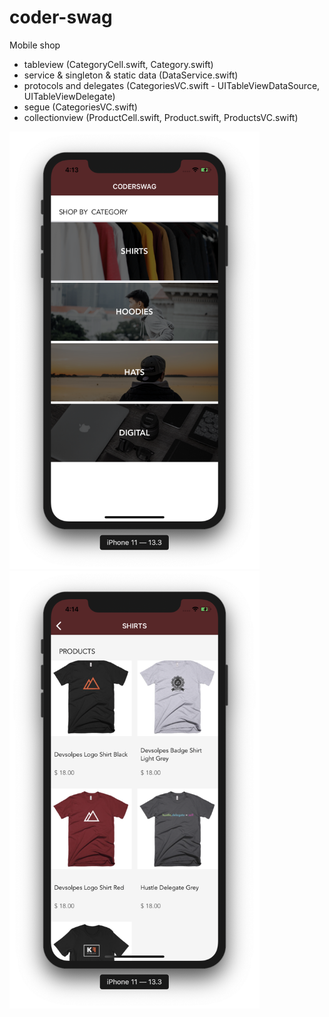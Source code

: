 # coder-swag
Mobile shop

- tableview (CategoryCell.swift, Category.swift)
- service & singleton & static data (DataService.swift)
- protocols and delegates (CategoriesVC.swift - UITableViewDataSource, UITableViewDelegate)
- segue (CategoriesVC.swift)
- collectionview (ProductCell.swift, Product.swift, ProductsVC.swift)

<img src="Index.png" width="400"> <img src="Collection View.png" width="400">
